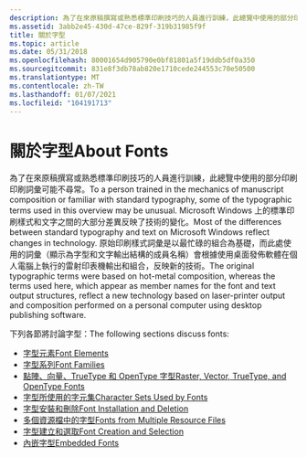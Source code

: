 ```yaml
---
description: 為了在來原稿撰寫或熟悉標準印刷技巧的人員進行訓練，此總覽中使用的部分印刷印刷詞彙可能不尋常。
ms.assetid: 3abb2e45-430d-47ce-829f-319b31985f9f
title: 關於字型
ms.topic: article
ms.date: 05/31/2018
ms.openlocfilehash: 80001654d905790e0bf81801a5f19ddb5df0a350
ms.sourcegitcommit: 831e8f3db78ab820e1710cede244553c70e50500
ms.translationtype: MT
ms.contentlocale: zh-TW
ms.lasthandoff: 01/07/2021
ms.locfileid: "104191713"
---
```

# <a name="about-fonts"></a><span data-ttu-id="4f70f-103">關於字型</span><span class="sxs-lookup"><span data-stu-id="4f70f-103">About Fonts</span></span>

<span data-ttu-id="4f70f-104">為了在來原稿撰寫或熟悉標準印刷技巧的人員進行訓練，此總覽中使用的部分印刷印刷詞彙可能不尋常。</span><span class="sxs-lookup"><span data-stu-id="4f70f-104">To a person trained in the mechanics of manuscript composition or familiar with standard typography, some of the typographic terms used in this overview may be unusual.</span></span> <span data-ttu-id="4f70f-105">Microsoft Windows 上的標準印刷樣式和文字之間的大部分差異反映了技術的變化。</span><span class="sxs-lookup"><span data-stu-id="4f70f-105">Most of the differences between standard typography and text on Microsoft Windows reflect changes in technology.</span></span> <span data-ttu-id="4f70f-106">原始印刷樣式詞彙是以最忙碌的組合為基礎，而此處使用的詞彙（顯示為字型和文字輸出結構的成員名稱）會根據使用桌面發佈軟體在個人電腦上執行的雷射印表機輸出和組合，反映新的技術。</span><span class="sxs-lookup"><span data-stu-id="4f70f-106">The original typographic terms were based on hot-metal composition, whereas the terms used here, which appear as member names for the font and text output structures, reflect a new technology based on laser-printer output and composition performed on a personal computer using desktop publishing software.</span></span>

<span data-ttu-id="4f70f-107">下列各節將討論字型：</span><span class="sxs-lookup"><span data-stu-id="4f70f-107">The following sections discuss fonts:</span></span>

-   [<span data-ttu-id="4f70f-108">字型元素</span><span class="sxs-lookup"><span data-stu-id="4f70f-108">Font Elements</span></span>](font-elements.md)
-   [<span data-ttu-id="4f70f-109">字型系列</span><span class="sxs-lookup"><span data-stu-id="4f70f-109">Font Families</span></span>](font-families.md)
-   [<span data-ttu-id="4f70f-110">點陣、向量、TrueType 和 OpenType 字型</span><span class="sxs-lookup"><span data-stu-id="4f70f-110">Raster, Vector, TrueType, and OpenType Fonts</span></span>](raster--vector--truetype--and-opentype-fonts.md)
-   [<span data-ttu-id="4f70f-111">字型所使用的字元集</span><span class="sxs-lookup"><span data-stu-id="4f70f-111">Character Sets Used by Fonts</span></span>](character-sets-used-by-fonts.md)
-   [<span data-ttu-id="4f70f-112">字型安裝和刪除</span><span class="sxs-lookup"><span data-stu-id="4f70f-112">Font Installation and Deletion</span></span>](font-installation-and-deletion.md)
-   [<span data-ttu-id="4f70f-113">多個資源檔中的字型</span><span class="sxs-lookup"><span data-stu-id="4f70f-113">Fonts from Multiple Resource Files</span></span>](fonts-from-multiple-resource-files.md)
-   [<span data-ttu-id="4f70f-114">字型建立和選取</span><span class="sxs-lookup"><span data-stu-id="4f70f-114">Font Creation and Selection</span></span>](font-creation-and-selection.md)
-   [<span data-ttu-id="4f70f-115">內嵌字型</span><span class="sxs-lookup"><span data-stu-id="4f70f-115">Embedded Fonts</span></span>](embedded-fonts.md)

 

 



